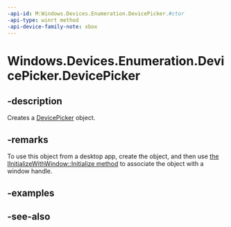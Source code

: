 ```yaml
---
-api-id: M:Windows.Devices.Enumeration.DevicePicker.#ctor
-api-type: winrt method
-api-device-family-note: xbox
---
```


<!-- Method syntax
public DevicePicker()
-->

# Windows.Devices.Enumeration.DevicePicker.DevicePicker

## -description
Creates a [DevicePicker](devicepicker.md) object.

## -remarks
To use this object from a desktop app, create the object, and then use [the IInitializeWithWindow::Initialize method](/windows/desktop/api/shobjidl_core/nf-shobjidl_core-iinitializewithwindow-initialize) to associate the object with a window handle.

## -examples

## -see-also
